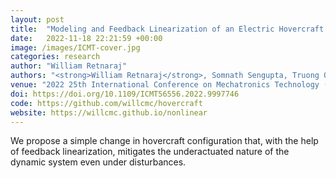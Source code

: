 ```yaml
---
layout: post
title:  "Modeling and Feedback Linearization of an Electric Hovercraft for Path Tracking"
date:   2022-11-18 22:21:59 +00:00
image: /images/ICMT-cover.jpg
categories: research
author: "William Retnaraj"
authors: "<strong>William Retnaraj</strong>, Somnath Sengupta, Truong Quang Dinh"
venue: "2022 25th International Conference on Mechatronics Technology (ICMT)"
doi: https://doi.org/10.1109/ICMT56556.2022.9997746
code: https://github.com/willcmc/hovercraft
website: https://willcmc.github.io/nonlinear
---
```

We propose a simple change in hovercraft configuration that, with the help of feedback linearization, mitigates the underactuated nature of the dynamic system even under disturbances.
